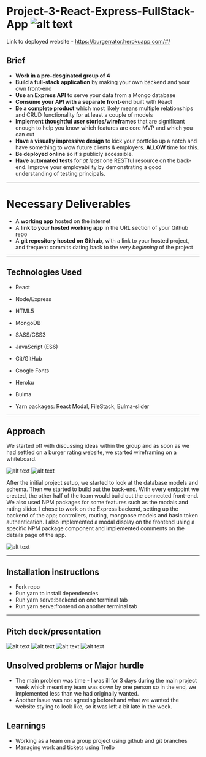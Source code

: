# Project-3-React-Express-FullStack-App ![alt text](https://miro.medium.com/fit/c/50/50/1*HDIDs6Iq0bW-2qeYXqjp9w.png "GA logo")

Link to deployed website - https://burgerrator.herokuapp.com/#/

## Brief
* **Work in a pre-desginated group of 4**
* **Build a full-stack application** by making your own backend and your own front-end
* **Use an Express API** to serve your data from a Mongo database
* **Consume your API with a separate front-end** built with React
* **Be a complete product** which most likely means multiple relationships and CRUD functionality for at least a couple of models
* **Implement thoughtful user stories/wireframes** that are significant enough to help you know which features are core MVP and which you can cut
* **Have a visually impressive design** to kick your portfolio up a notch and have something to wow future clients & employers. **ALLOW** time for this.
* **Be deployed online** so it's publicly accessible.
* **Have automated tests** for _at least_ one RESTful resource on the back-end. Improve your employability by demonstrating a good understanding of testing principals.

---

# Necessary Deliverables

* A **working app** hosted on the internet
* A **link to your hosted working app** in the URL section of your Github repo
* A **git repository hosted on Github**, with a link to your hosted project, and frequent commits dating back to the _very beginning_ of the project

---

## Technologies Used

* React

* Node/Express

* HTML5

* MongoDB

* SASS/CSS3

* JavaScript (ES6)

* Git/GitHub

* Google Fonts

* Heroku

* Bulma

* Yarn packages: React Modal, FileStack, Bulma-slider

---

## Approach


We started off with discussing ideas within the group and as soon as we had settled on a burger rating website, we started wireframing on a whiteboard. 


![alt text](https://i.imgur.com/O4fJ8q3.jpg "Wireframe")
![alt text](https://i.imgur.com/tbnflWe.jpg "Wireframe")


After the initial project setup, we started to look at the database models and schema. Then we started to build out the back-end. With every endpoint we created, the other half of the team would build out the connected front-end. We also used NPM packages for some features such as the modals and rating slider.  I chose to work on the Express backend, setting up the backend of the app; controllers, routing, mongoose models and basic token authentication. I also implemented a modal display on the frontend using a specific NPM package component and implemented comments on the details page of the app. 


![alt text](https://i.imgur.com/tGGVgrF.png "Homepage")

---

## Installation instructions

- Fork repo
- Run yarn to install dependencies
- Run yarn serve:backend on one terminal tab
- Run yarn serve:frontend on another terminal tab

---

## Pitch deck/presentation

![alt text](https://i.imgur.com/s3MevfC.png "Presentation slides")
![alt text](https://i.imgur.com/Cnf9fXt.png "Presentation slides")
![alt text](https://i.imgur.com/3y1qWdQ.png "Presentation slides")
![alt text](https://i.imgur.com/AssJ1Fg.png "Presentation slides")

## Unsolved problems or Major hurdle

- The main problem was time - I was ill for 3 days during the main project week which meant my team was down by one person so in the end, we implemented less than we had originally wanted. 
- Another issue was not agreeing beforehand what we wanted the website styling to look like, so it was left a bit late in the week.

## Learnings

- Working as a team on a group project using github and git branches
- Managing work and tickets using Trello
